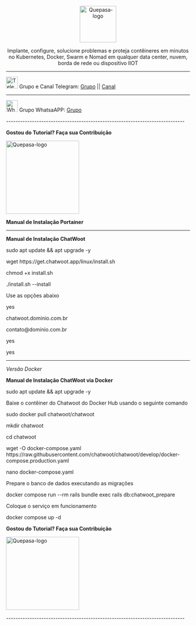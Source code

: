 <p align="center">
	<img src="https://www.portainer.io/hubfs/portainer-logo-black.svg" alt="Quepasa-logo" width="100" />	
	<p align="center">Implante, configure, solucione problemas e proteja contêineres em minutos no Kubernetes, Docker, Swarm e Nomad em qualquer data center, nuvem, borda de rede ou dispositivo IIOT</p>
</p>
<hr />
<p align="left">
	<img src="https://telegram.org/favicon.ico" alt="Telegram-logo" width="32" />
	<span>Grupo e Canal Telegram: </span>
	<a href="https://t.me/quepasa_api" target="_blank">Grupo</a>
	<span> || </span>
	<a href="https://t.me/quepasa_channel" target="_blank">Canal</a>
</p>
<hr />
<p align="left">
	<img src="https://whatsapp.com/favicon.ico" alt="WhatsAPP-logo" width="32" />
	<span>Grupo WhatsaAPP: </span>
	<a href="https://chat.whatsapp.com/Cv5WfmujRzE09yQ6hagYim" target="_blank">Grupo</a>
</p>
----------------------------------------------------------------------------
</p>

**Gostou do Tutorial? Faça sua Contribuição**

<img src="https://github.com/EngajamentoFlow/quepasa/blob/main/Contribui%C3%A7%C3%A3o.png" alt="Quepasa-logo" width="200" />
</p>

**Manual de Instalação Portainer**

----------------------------------------------------------------------------

**Manual de Instalação ChatWoot**

sudo apt update && apt upgrade -y
</p>
wget https://get.chatwoot.app/linux/install.sh
</p>
chmod +x install.sh
</p>
./install.sh --install
</p>
Use as opções abaixo
</p>
yes
</p>
chatwoot.dominio.com.br
</p>
contato@dominio.com.br
</p>
yes
</p>
yes
</p>

----------------------------------------------------------------------------

*Versão Docker*

**Manual de Instalação ChatWoot via Docker**

sudo apt update && apt upgrade -y
</p>
Baixe o contêiner do Chatwoot do Docker Hub usando o seguinte comando
</p>
sudo docker pull chatwoot/chatwoot
</p>
mkdir chatwoot
</p>
cd chatwoot
</p>
wget -O docker-compose.yaml https://raw.githubusercontent.com/chatwoot/chatwoot/develop/docker-compose.production.yaml
</p>
nano docker-compose.yaml
</p>
Prepare o banco de dados executando as migrações
</p>
docker compose run --rm rails bundle exec rails db:chatwoot_prepare
</p>
Coloque o serviço em funcionamento
</p>
docker compose up -d
</p>
</p>

**Gostou do Tutorial? Faça sua Contribuição**

<img src="https://github.com/EngajamentoFlow/quepasa/blob/main/Contribui%C3%A7%C3%A3o.png" alt="Quepasa-logo" width="200" />
</p>
----------------------------------------------------------------------------
